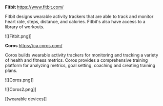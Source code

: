 
**Fitbit**
https://www.fitbit.com/

Fitbit designs wearable activity trackers that are able to track and monitor heart rate, steps, distance, and calories. Fitbit's also have access to a library of workouts.


![[Fitbit.png]]


**Coros** 
https://ca.coros.com/

Coros builds wearable activity trackers for monitoring and tracking a variety of health and fitness metrics. Coros provides a comprehensive training platform for analyzing metrics, goal setting, coaching and creating training plans. 

![[Coros.png]]

![[Coros2.png]]


[[wearable devices]]
